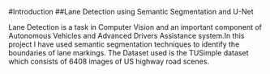 #Introduction
##Lane Detection using Semantic Segmentation and U-Net 

Lane Detection is a task in Computer Vision and an important component of Autonomous Vehicles and Advanced Drivers Assistance system.In this project I have used semantic segmentation techniques to identify the boundaries of lane markings. The Dataset used is the TUSimple dataset which consists of 6408 images of US highway road scenes.



